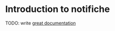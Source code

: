 # Introduction to notifiche

TODO: write [great documentation](http://jacobian.org/writing/what-to-write/)
